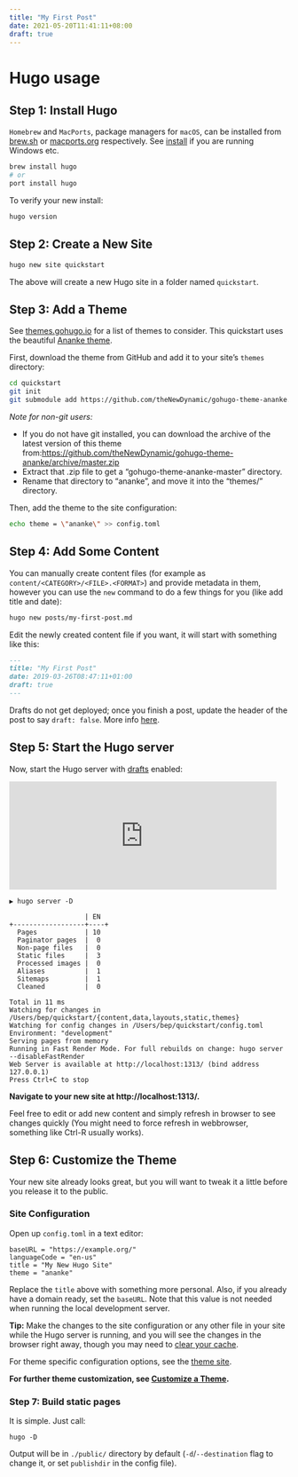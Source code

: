 ```yaml
---
title: "My First Post"
date: 2021-05-20T11:41:11+08:00
draft: true
---
```


# Hugo usage

## Step 1: Install Hugo 

`Homebrew` and `MacPorts`, package managers for `macOS`, can be installed from [brew.sh](https://brew.sh/) or [macports.org](https://www.macports.org/) respectively. See [install](https://gohugo.io/getting-started/installing) if you are running Windows etc.

```bash
brew install hugo
# or
port install hugo
```

To verify your new install:

```bash
hugo version
```

## Step 2: Create a New Site 

```bash
hugo new site quickstart
```

The above will create a new Hugo site in a folder named `quickstart`.

## Step 3: Add a Theme 

See [themes.gohugo.io](https://themes.gohugo.io/) for a list of themes to consider. This quickstart uses the beautiful [Ananke theme](https://themes.gohugo.io/gohugo-theme-ananke/).

First, download the theme from GitHub and add it to your site’s `themes` directory:

```bash
cd quickstart
git init
git submodule add https://github.com/theNewDynamic/gohugo-theme-ananke.git themes/ananke
```

*Note for non-git users:*

- If you do not have git installed, you can download the archive of the latest version of this theme from:https://github.com/theNewDynamic/gohugo-theme-ananke/archive/master.zip
- Extract that .zip file to get a “gohugo-theme-ananke-master” directory.
- Rename that directory to “ananke”, and move it into the “themes/” directory.

Then, add the theme to the site configuration:

```bash
echo theme = \"ananke\" >> config.toml
```

## Step 4: Add Some Content 

You can manually create content files (for example as `content/<CATEGORY>/<FILE>.<FORMAT>`) and provide metadata in them, however you can use the `new` command to do a few things for you (like add title and date):

```bash
hugo new posts/my-first-post.md
```

Edit the newly created content file if you want, it will start with something like this:

```markdown
---
title: "My First Post"
date: 2019-03-26T08:47:11+01:00
draft: true
---
```

Drafts do not get deployed; once you finish a post, update the header of the post to say `draft: false`. More info [here](https://gohugo.io/getting-started/usage/#draft-future-and-expired-content).

## Step 5: Start the Hugo server 

Now, start the Hugo server with [drafts](https://gohugo.io/getting-started/usage/#draft-future-and-expired-content) enabled:

<iframe src="https://asciinema.org/a/BvJBsF6egk9c163bMsObhuNXj/embed?rows=10" id="asciicast-iframe-BvJBsF6egk9c163bMsObhuNXj" name="asciicast-iframe-BvJBsF6egk9c163bMsObhuNXj" scrolling="no" allowfullscreen="true" style="overflow: hidden; margin: 0px; border: 0px; display: inline-block; width: 482px; float: none; visibility: visible; height: 195px;"></iframe>

```
▶ hugo server -D

                   | EN
+------------------+----+
  Pages            | 10
  Paginator pages  |  0
  Non-page files   |  0
  Static files     |  3
  Processed images |  0
  Aliases          |  1
  Sitemaps         |  1
  Cleaned          |  0

Total in 11 ms
Watching for changes in /Users/bep/quickstart/{content,data,layouts,static,themes}
Watching for config changes in /Users/bep/quickstart/config.toml
Environment: "development"
Serving pages from memory
Running in Fast Render Mode. For full rebuilds on change: hugo server --disableFastRender
Web Server is available at http://localhost:1313/ (bind address 127.0.0.1)
Press Ctrl+C to stop
```

**Navigate to your new site at http://localhost:1313/.**

Feel free to edit or add new content and simply refresh in browser to see changes quickly (You might need to force refresh in webbrowser, something like Ctrl-R usually works).

## Step 6: Customize the Theme 

Your new site already looks great, but you will want to tweak it a little before you release it to the public.

### Site Configuration 

Open up `config.toml` in a text editor:

```
baseURL = "https://example.org/"
languageCode = "en-us"
title = "My New Hugo Site"
theme = "ananke"
```

Replace the `title` above with something more personal. Also, if you already have a domain ready, set the `baseURL`. Note that this value is not needed when running the local development server.

**Tip:** Make the changes to the site configuration or any other file in your site while the Hugo server is running, and you will see the changes in the browser right away, though you may need to [clear your cache](https://kb.iu.edu/d/ahic).

For theme specific configuration options, see the [theme site](https://github.com/theNewDynamic/gohugo-theme-ananke).

**For further theme customization, see [Customize a Theme](https://gohugo.io/themes/customizing/).**

### Step 7: Build static pages 

It is simple. Just call:

```
hugo -D
```

Output will be in `./public/` directory by default (`-d`/`--destination` flag to change it, or set `publishdir` in the config file).


